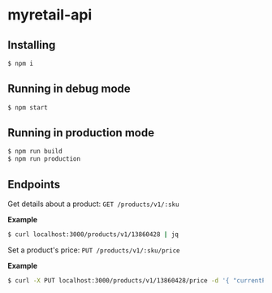 # myretail-api

## Installing
```sh
$ npm i
```

## Running in debug mode
```sh
$ npm start
```

## Running in production mode
```sh
$ npm run build
$ npm run production
```

## Endpoints

Get details about a product: `GET /products/v1/:sku`

**Example**
```sh
$ curl localhost:3000/products/v1/13860428 | jq
```

Set a product's price: `PUT /products/v1/:sku/price`

**Example**
```sh
$ curl -X PUT localhost:3000/products/v1/13860428/price -d '{ "currentPrice": "20.00" }' -H "Content-Type: application/json" | jq
```
